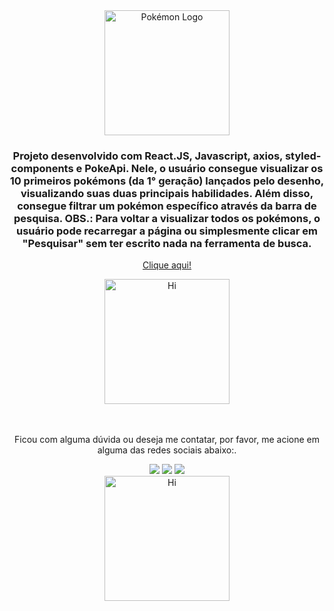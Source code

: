 <div align="center">
  <img src="https://user-images.githubusercontent.com/98588790/187713694-65b3ae5a-224a-40a4-b0f7-350b4c5b5b63.png" width="200px" alt="Pokémon Logo"/>
</div>


<div align="center">
  <h3>  Projeto desenvolvido com React.JS, Javascript, axios, styled-components e PokeApi. Nele, o usuário consegue visualizar os 10 primeiros pokémons (da 1° geração) lançados pelo desenho, visualizando suas duas principais habilidades. Além disso, consegue filtrar um pokémon específico através da barra de pesquisa. OBS.: Para voltar a visualizar todos os pokémons, o usuário pode recarregar a página ou simplesmente clicar em "Pesquisar" sem ter escrito nada na ferramenta de busca.</h3>
  <a href="https://campolink-karen-kubo.netlify.app/"><p>Clique aqui!</p></a>
</div>


<div align="center">
  <img src="https://user-images.githubusercontent.com/98588790/187715602-bcc3db06-0761-4440-a038-bb917621ce4e.gif" width="200px" alt="Hi"/>
</div>
<br/>
<br/>
<div align="center">
  <p>  Ficou com alguma dúvida ou deseja me contatar, por favor, me acione em alguma das redes sociais abaixo:.</p>
</div>
<div align="center"> 
  <a href = "mailto:karennckubo@gmail.com"><img src="https://img.shields.io/badge/-Gmail-%23333?style=for-the-badge&logo=gmail&logoColor=white" target="_blank"></a>
  <a href="https://www.linkedin.com/in/karen-kubo-22b929196/" target="_blank"><img src="https://img.shields.io/badge/-LinkedIn-%230077B5?style=for-the-badge&logo=linkedin&logoColor=white" target="_blank"></a>
  <a href="https://wa.me/5519994380962" target="_blank"><img src="https://img.shields.io/badge/WhatsApp-25D366?style=for-the-badge&logo=whatsapp&logoColor=white" target="_blank"></a> 
</div>

<div align="center">
  <img src="https://user-images.githubusercontent.com/98588790/187716434-8de618a9-266d-4eb9-9861-6177e9e75cae.gif" width="200px" alt="Hi"/>
</div>

